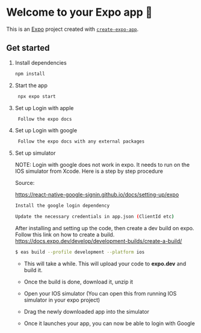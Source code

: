 # Welcome to your Expo app 👋

This is an [Expo](https://expo.dev) project created with [`create-expo-app`](https://www.npmjs.com/package/create-expo-app).

## Get started

1. Install dependencies

   ```bash
   npm install
   ```

2. Start the app

   ```bash
    npx expo start
   ```

3. Set up Login with apple

   ```bash
    Follow the expo docs
   ```

4. Set up Login with google

   ```bash
    Follow the expo docs with any external packages
   ```


5. Set up simulator

   NOTE: Login with google does not work in expo. It needs to run on the IOS simulator from Xcode. Here is a step by step procedure

   Source:

   https://react-native-google-signin.github.io/docs/setting-up/expo

  

   ```bash
   Install the google login dependency
   ```
    ```bash
   Update the necessary credentials in app.json (ClientId etc)
   ```

   After installing and setting up the code, then create a dev build on expo. Follow this link on how to create a build.
    https://docs.expo.dev/develop/development-builds/create-a-build/
   ```bash
   $ eas build --profile development --platform ios
   ```

   - This will take a while. This will upload your code to **expo.dev** and build it.

   - Once the build is done, download it, unzip it

   - Open your IOS simulator (You can open this from running IOS simulator in your expo project)

   - Drag the newly downloaded app into the simulator

   - Once it launches your app, you can now be able to login with Google



